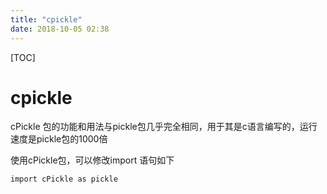 ```yaml
---
title: "cpickle"
date: 2018-10-05 02:38
---
```



[TOC]


# cpickle

cPickle 包的功能和用法与pickle包几乎完全相同，用于其是c语言编写的，运行速度是pickle包的1000倍

使用cPickle包，可以修改import 语句如下

```
import cPickle as pickle
```